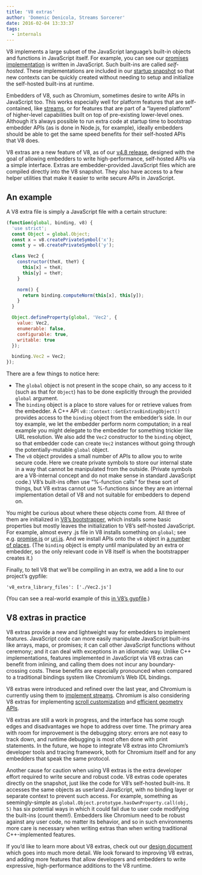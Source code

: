 ```yaml
---
title: 'V8 extras'
author: 'Domenic Denicola, Streams Sorcerer'
date: 2016-02-04 13:33:37
tags:
  - internals
---
```

V8 implements a large subset of the JavaScript language’s built-in objects and functions in JavaScript itself. For example, you can see our [promises implementation](https://code.google.com/p/chromium/codesearch#chromium/src/v8/src/js/promise.js) is written in JavaScript. Such built-ins are called _self-hosted_. These implementations are included in our [startup snapshot](/blog/custom-startup-snapshots) so that new contexts can be quickly created without needing to setup and initialize the self-hosted built-ins at runtime.

Embedders of V8, such as Chromium, sometimes desire to write APIs in JavaScript too. This works especially well for platform features that are self-contained, like [streams](https://streams.spec.whatwg.org/), or for features that are part of a “layered platform” of higher-level capabilities built on top of pre-existing lower-level ones. Although it’s always possible to run extra code at startup time to bootstrap embedder APIs (as is done in Node.js, for example), ideally embedders should be able to get the same speed benefits for their self-hosted APIs that V8 does.

V8 extras are a new feature of V8, as of our [v4.8 release](/blog/v8-release-48), designed with the goal of allowing embedders to write high-performance, self-hosted APIs via a simple interface. Extras are embedder-provided JavaScript files which are compiled directly into the V8 snapshot. They also have access to a few helper utilities that make it easier to write secure APIs in JavaScript.

## An example

A V8 extra file is simply a JavaScript file with a certain structure:

```js
(function(global, binding, v8) {
  'use strict';
  const Object = global.Object;
  const x = v8.createPrivateSymbol('x');
  const y = v8.createPrivateSymbol('y');

  class Vec2 {
    constructor(theX, theY) {
      this[x] = theX;
      this[y] = theY;
    }

    norm() {
      return binding.computeNorm(this[x], this[y]);
    }
  }

  Object.defineProperty(global, 'Vec2', {
    value: Vec2,
    enumerable: false,
    configurable: true,
    writable: true
  });

  binding.Vec2 = Vec2;
});
```

There are a few things to notice here:

- The `global` object is not present in the scope chain, so any access to it (such as that for `Object`) has to be done explicitly through the provided `global` argument.
- The `binding` object is a place to store values for or retrieve values from the embedder. A C++ API `v8::Context::GetExtrasBindingObject()` provides access to the `binding` object from the embedder’s side. In our toy example, we let the embedder perform norm computation; in a real example you might delegate to the embedder for something trickier like URL resolution. We also add the `Vec2` constructor to the `binding` object, so that embedder code can create `Vec2` instances without going through the potentially-mutable `global` object.
- The `v8` object provides a small number of APIs to allow you to write secure code. Here we create private symbols to store our internal state in a way that cannot be manipulated from the outside. (Private symbols are a V8-internal concept and do not make sense in standard JavaScript code.) V8’s built-ins often use “%-function calls” for these sort of things, but V8 extras cannot use %-functions since they are an internal implementation detail of V8 and not suitable for embedders to depend on.

You might be curious about where these objects come from. All three of them are initialized in [V8’s bootstrapper](https://code.google.com/p/chromium/codesearch#chromium/src/v8/src/bootstrapper.cc), which installs some basic properties but mostly leaves the initialization to V8’s self-hosted JavaScript. For example, almost every .js file in V8 installs something on `global`; see e.g. [promise.js](https://code.google.com/p/chromium/codesearch#chromium/src/v8/src/js/promise.js&sq=package:chromium&l=439) or [uri.js](https://code.google.com/p/chromium/codesearch#chromium/src/v8/src/js/uri.js&sq=package:chromium&l=371). And we install APIs onto the `v8` object in [a number of places](https://code.google.com/p/chromium/codesearch#search/&q=extrasUtils&sq=package:chromium&type=cs). (The `binding` object is empty until manipulated by an extra or embedder, so the only relevant code in V8 itself is when the bootstrapper creates it.)

Finally, to tell V8 that we’ll be compiling in an extra, we add a line to our project’s gypfile:

```
'v8_extra_library_files': ['./Vec2.js']
```

(You can see a real-world example of this [in V8’s gypfile](https://code.google.com/p/chromium/codesearch#chromium/src/v8/build/standalone.gypi&sq=package:chromium&type=cs&l=170).)

## V8 extras in practice

V8 extras provide a new and lightweight way for embedders to implement features. JavaScript code can more easily manipulate JavaScript built-ins like arrays, maps, or promises; it can call other JavaScript functions without ceremony; and it can deal with exceptions in an idiomatic way. Unlike C++ implementations, features implemented in JavaScript via V8 extras can benefit from inlining, and calling them does not incur any boundary-crossing costs. These benefits are especially pronounced when compared to a traditional bindings system like Chromium’s Web IDL bindings.

V8 extras were introduced and refined over the last year, and Chromium is currently using them to [implement streams](https://code.google.com/p/chromium/codesearch#chromium/src/third_party/WebKit/Source/core/streams/ReadableStream.js). Chromium is also considering V8 extras for implementing [scroll customization](https://codereview.chromium.org/1333323003) and [efficient geometry APIs](https://groups.google.com/a/chromium.org/d/msg/blink-dev/V_bJNtOg0oM/VKbbYs-aAgAJ).

V8 extras are still a work in progress, and the interface has some rough edges and disadvantages we hope to address over time. The primary area with room for improvement is the debugging story: errors are not easy to track down, and runtime debugging is most often done with print statements. In the future, we hope to integrate V8 extras into Chromium’s developer tools and tracing framework, both for Chromium itself and for any embedders that speak the same protocol.

Another cause for caution when using V8 extras is the extra developer effort required to write secure and robust code. V8 extras code operates directly on the snapshot, just like the code for V8’s self-hosted built-ins. It accesses the same objects as userland JavaScript, with no binding layer or separate context to prevent such access. For example, something as seemingly-simple as `global.Object.prototype.hasOwnProperty.call(obj, 5)` has six potential ways in which it could fail due to user code modifying the built-ins (count them!). Embedders like Chromium need to be robust against any user code, no matter its behavior, and so in such environments more care is necessary when writing extras than when writing traditional C++-implemented features.

If you’d like to learn more about V8 extras, check out our [design document](https://docs.google.com/document/d/1AT5-T0aHGp7Lt29vPWFr2-qG8r3l9CByyvKwEuA8Ec0/edit#heading=h.32abkvzeioyz) which goes into much more detail. We look forward to improving V8 extras, and adding more features that allow developers and embedders to write expressive, high-performance additions to the V8 runtime.
